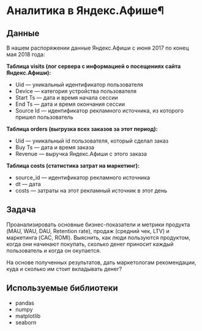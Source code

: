 # Аналитика в Яндекс.Афише¶

## Данные
В нашем распоряжении данные Яндекс.Афиши с июня 2017 по конец мая 2018 года:

**Таблица visits (лог сервера с информацией о посещениях сайта Яндекс.Афиши):**

- Uid — уникальный идентификатор пользователя
- Device — категория устройства пользователя
- Start Ts — дата и время начала сессии
- End Ts — дата и время окончания сессии
- Source Id — идентификатор рекламного источника, из которого пришел пользователь

**Таблица orders (выгрузка всех заказов за этот период):**

- Uid — уникальный id пользователя, который сделал заказ
- Buy Ts — дата и время заказа
- Revenue — выручка Яндекс.Афиши с этого заказа

**Таблица costs (статистика затрат на маркетинг):**

- source_id — идентификатор рекламного источника
- dt — дата
- costs — затраты на этот рекламный источник в этот день

## Задача

Проанализировать основные бизнес-показатели и метрики продукта (MAU, WAU, DAU, Retention rate), продаж (средний чек, LTV) и маркетинга (CAC, ROMI). Выяснить, как люди пользуются продуктом, когда они начинают покупать, сколько денег приносит каждый пользователь и когда он окупается.

На основе полученных результатов, дать маркетологам рекомендации, куда и сколько им стоит вкладывать денег?

## Используемые библиотеки

- pandas
- numpy
- matplotlib
- seaborn
